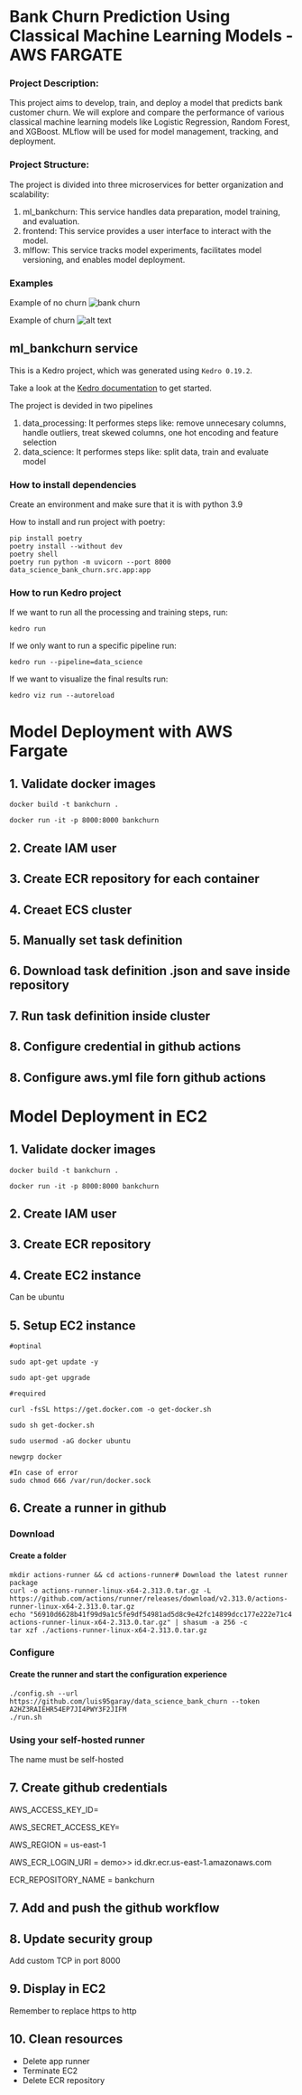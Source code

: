 # Bank Churn Prediction Using Classical Machine Learning Models - AWS FARGATE

### Project Description:

This project aims to develop, train, and deploy a model that predicts bank customer churn. We will explore and compare the performance of various classical machine learning models like Logistic Regression, Random Forest, and XGBoost. MLflow will be used for model management, tracking, and deployment.

### Project Structure:

The project is divided into three microservices for better organization and scalability:

1. ml_bankchurn: This service handles data preparation, model training, and evaluation.
2. frontend: This service provides a user interface to interact with the model.
3. mlflow: This service tracks model experiments, facilitates model versioning, and enables model deployment.

### Examples

Example of no churn
![bank churn](frontend/public/bankchurn1.png)

Example of churn
![alt text](frontend/public/bankchurn2.png)

## ml_bankchurn service

This is a Kedro project, which was generated using `Kedro 0.19.2`.

Take a look at the [Kedro documentation](https://kedro.readthedocs.io) to get started.

The project is devided in two pipelines

1. data_processing: It performes steps like: remove unnecesary columns, handle outliers, treat skewed columns, one hot encoding and feature selection
2. data_science: It performes steps like: split data, train and evaluate model

### How to install dependencies

Create an environment and make sure that it is with python 3.9

How to install and run project with poetry:

```
pip install poetry
poetry install --without dev
poetry shell
poetry run python -m uvicorn --port 8000 data_science_bank_churn.src.app:app
```

### How to run Kedro project

If we want to run all the processing and training steps, run:

```
kedro run
```

If we only want to run a specific pipeline run:

```
kedro run --pipeline=data_science
```

If we want to visualize the final results run:

```
kedro viz run --autoreload
```

# Model Deployment with AWS Fargate

## 1. Validate docker images

```
docker build -t bankchurn .

docker run -it -p 8000:8000 bankchurn
```

## 2. Create IAM user

## 3. Create ECR repository for each container

## 4. Creaet ECS cluster

## 5. Manually set task definition

## 6. Download task definition .json and save inside repository

## 7. Run task definition inside cluster

## 8. Configure credential in github actions

## 8. Configure aws.yml file forn github actions

# Model Deployment in EC2

## 1. Validate docker images

```
docker build -t bankchurn .

docker run -it -p 8000:8000 bankchurn
```

## 2. Create IAM user

## 3. Create ECR repository

## 4. Create EC2 instance

Can be ubuntu

## 5. Setup EC2 instance

```
#optinal

sudo apt-get update -y

sudo apt-get upgrade

#required

curl -fsSL https://get.docker.com -o get-docker.sh

sudo sh get-docker.sh

sudo usermod -aG docker ubuntu

newgrp docker

#In case of error
sudo chmod 666 /var/run/docker.sock

```

## 6. Create a runner in github

### Download

#### Create a folder

```
mkdir actions-runner && cd actions-runner# Download the latest runner package
curl -o actions-runner-linux-x64-2.313.0.tar.gz -L https://github.com/actions/runner/releases/download/v2.313.0/actions-runner-linux-x64-2.313.0.tar.gz
echo "56910d6628b41f99d9a1c5fe9df54981ad5d8c9e42fc14899dcc177e222e71c4 actions-runner-linux-x64-2.313.0.tar.gz" | shasum -a 256 -c
tar xzf ./actions-runner-linux-x64-2.313.0.tar.gz
```

### Configure

#### Create the runner and start the configuration experience

```
./config.sh --url https://github.com/luis95garay/data_science_bank_churn --token A2HZ3RAIEHR54EP7JI4PWY3F2JIFM
./run.sh
```

### Using your self-hosted runner

The name must be self-hosted

## 7. Create github credentials

AWS_ACCESS_KEY_ID=

AWS_SECRET_ACCESS_KEY=

AWS_REGION = us-east-1

AWS_ECR_LOGIN_URI = demo>> id.dkr.ecr.us-east-1.amazonaws.com

ECR_REPOSITORY_NAME = bankchurn

## 7. Add and push the github workflow

## 8. Update security group

Add custom TCP in port 8000

## 9. Display in EC2

Remember to replace https to http

## 10. Clean resources

- Delete app runner
- Terminate EC2
- Delete ECR repository
